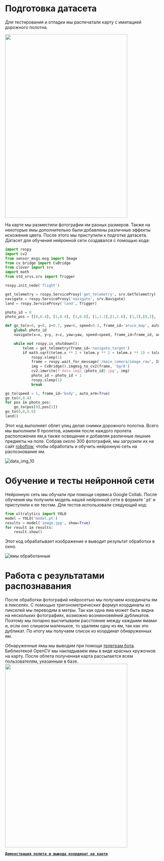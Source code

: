 
# Подготовка датасета
Для тестирования и отладки мы распечатали карту с имитацией дорожного полотна.

<img src="https://github.com/user-attachments/assets/db438641-c850-4cc7-a689-71e5e0eeebdb" width="400" height="600">


На карте мы разместили фотографии ям разных размеров. Также на некоторые ямы дополнительно были добавлены различные эффекты искожения цвета. После этого мы приступили к подготке датасета.
Датасет для обучения нейронной сети создавался с помощью кода:
```python
import rospy
import cv2
from sensor_msgs.msg import Image
from cv_bridge import CvBridge
from clover import srv
import math
from std_srvs.srv import Trigger

rospy.init_node('flight')

get_telemetry = rospy.ServiceProxy('get_telemetry', srv.GetTelemetry)
navigate = rospy.ServiceProxy('navigate', srv.Navigate)
land = rospy.ServiceProxy('land', Trigger)

photo_id = 0
photo_pos = [[0,0.4], [1,0.4], [1,0.8], [1,1.2],[1,1.6], [1,2],[0,2], [0,0.4]]

def go_to(x=0, y=0, z=0.7, yaw=0, speed=0.3, frame_id='aruco_map', auto_arm=False, tolerance=0.15):
    global photo_id
    navigate(x=x, y=y, z=z, yaw=yaw, speed=speed, frame_id=frame_id, auto_arm=auto_arm)

    while not rospy.is_shutdown():
        telem = get_telemetry(frame_id='navigate_target')
        if math.sqrt(telem.x ** 2 + telem.y ** 2 + telem.z ** 2) < tolerance:
            rospy.sleep(1)
            frame = rospy.wait_for_message('/main_camera/image_raw', Image)
            img = CvBridge().imgmsg_to_cv2(frame, 'bgr8')
            cv2.imwrite(f'data_img2_{photo_id}.jpg', img)
            photo_id = photo_id + 1
            rospy.sleep(1)
            break

go_to(speed = 1, frame_id='body', auto_arm=True)
go_to(0,0.4)
for pos in photo_pos:
    go_to(pos[0],pos[1])
go_to(0,0,0.6)
land()
```

Этот код выполняет облет улиц делая снимки дорожного полотна. Всего мы выполнили 9 пролетов, изменяя после каждого пролета расположение ям,а также освещение и добавляя различные лишние предметы на поле. Собрав около 300 фотографий, мы загрузили их на сайт [roboflow](
https://app.roboflow.com/login), чтобы обработать и обучить нейронную сеть на распознование ям.

![data_img_10](https://github.com/user-attachments/assets/5ff84f07-7390-4d1f-8c10-0e6caf8e60da)

# Обучение и тесты нейронной сети

Нейронную сеть мы обучали при помощи сервиса Google Сollab. 
После обучения мы получили модель нашей нейронной сети в формате '.pt' и приступили к ее тестам. Для тестов использовали следующий код:
```python
from ultralytics import YOLO
model = YOLO('model.pt')
results = model('image.jpg', show=True)
for result in results:
    result.show()
```
Этот код обрабатывает изображение и выводит результат обработки в окно. 

![ямы обработанные](https://github.com/user-attachments/assets/a4888274-f317-4aed-aef5-890789c613bc)

 # Работа с результатами распознавания

После обработки фотографий нейросетью мы получаем координаты ям в пикселях. С помощью тригонометрических формул координаты из пикселей мы переводим в метры. Так как одна яма может быть видна на нескольких фотографиях, возможно возникновейний дубликатов. Поэтому мы попарно высчитываем расстояние между каждыми ямами и, если оно слишком маленькое, то удаляем одну из ям, так как это дубликат. По итогу мы получаем список из координат обнаруженных ям.
  
Обнаруженные ямы мы выводим при помощи [телеграм бота](https://web.telegram.org/k/#@clever128_bot). Библиотекой OpenCV мы накладываем ямы в виде красных кружочков на карту. После облета полученная карта рассылается всем пользователям, указанным в базе.
<img src="https://github.com/user-attachments/assets/52269930-f4c1-43ea-8fbc-8d5f3a9c8714" width="400" height="600">


 
[**`Демонстрация полета и вывода координат на карте`**](https://disk.yandex.ru/i/Z1GQtmxnsRyUFA)




